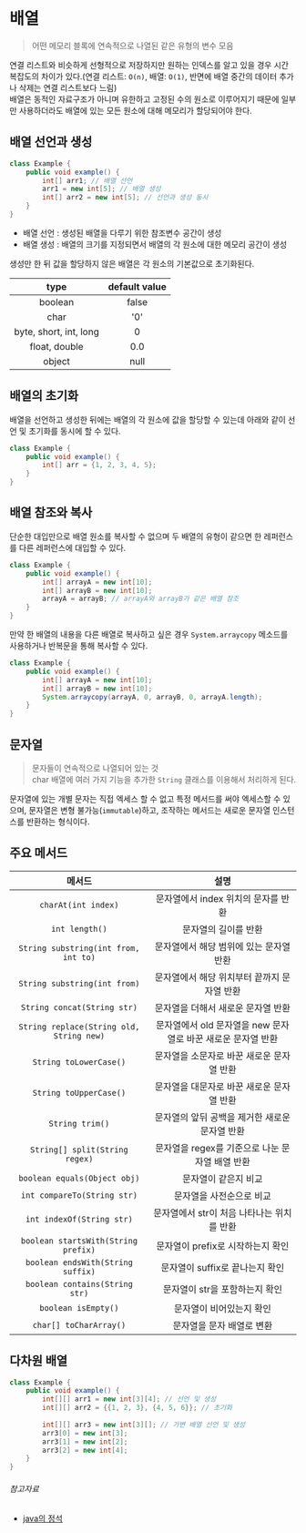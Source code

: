 # 배열

> 어떤 메모리 블록에 연속적으로 나열된 같은 유형의 변수 모음

연결 리스트와 비슷하게 선형적으로 저장하지만 원하는 인덱스를 알고 있을 경우 시간 복잡도의 차이가 있다.(연결 리스트: `O(n)`, 배열: `O(1)`, 반면에 배열 중간의 데이터 추가나 삭제는 연결 리스트보다
느림)  
배열은 동적인 자료구조가 아니며 유한하고 고정된 수의 원소로 이루어지기 때문에 일부만 사용하더라도 배열에 있는 모든 원소에 대해 메모리가 할당되어야 한다.

## 배열 선언과 생성

```java
class Example {
    public void example() {
        int[] arr1; // 배열 선언
        arr1 = new int[5]; // 배열 생성
        int[] arr2 = new int[5]; // 선언과 생성 동시
    }
}
```

- 배열 선언 : 생성된 배열을 다루기 위한 참조변수 공간이 생성
- 배열 생성 : 배열의 크기를 지정되면서 배열의 각 원소에 대한 메모리 공간이 생성

생성만 한 뒤 값을 할당하지 않은 배열은 각 원소의 기본값으로 초기화된다.

|          type           | default value  |
|:-----------------------:|:--------------:|
|         boolean         |     false      |
|          char           |      '0'       |
| byte, short, int, long  |       0        |
|      float, double      |      0.0       |
|         object          |      null      |

## 배열의 초기화

배열을 선언하고 생성한 뒤에는 배열의 각 원소에 값을 할당할 수 있는데 아래와 같이 선언 및 초기화를 동시에 할 수 있다.

```java
class Example {
    public void example() {
        int[] arr = {1, 2, 3, 4, 5};
    }
}
```

## 배열 참조와 복사

단순한 대입만으로 배열 원소를 복사할 수 없으며 두 배열의 유형이 같으면 한 레퍼런스를 다른 레퍼런스에 대입할 수 있다.

```java
class Example {
    public void example() {
        int[] arrayA = new int[10];
        int[] arrayB = new int[10];
        arrayA = arrayB; // arrayA와 arrayB가 같은 배열 참조
    }
}
```

만약 한 배열의 내용을 다른 배열로 복사하고 싶은 경우 `System.arraycopy` 메소드를 사용하거나 반복문을 통해 복사할 수 있다.

```java
class Example {
    public void example() {
        int[] arrayA = new int[10];
        int[] arrayB = new int[10];
        System.arraycopy(arrayA, 0, arrayB, 0, arrayA.length);
    }
}
```

## 문자열

> 문자들이 연속적으로 나열되어 있는 것  
> char 배열에 여러 가지 기능을 추가한 `String` 클래스를 이용해서 처리하게 된다.

문자열에 있는 개별 문자는 직접 엑세스 할 수 없고 특정 메서드를 써야 엑세스할 수 있으며, 문자열은 변형 불가능(`immutable`)하고, 조작하는 메서드는 새로운 문자열 인스턴스를 반환하는 형식이다.

## 주요 메서드

|                   메서드                    |                  설명                   |
|:----------------------------------------:|:-------------------------------------:|
|           `charAt(int index)`            |        문자열에서 index 위치의 문자를 반환         |
|              `int length()`              |              문자열의 길이를 반환              |
|   `String substring(int from, int to)`   |        문자열에서 해당 범위에 있는 문자열 반환         |
|       `String substring(int from)`       |       문자열에서 해당 위치부터 끝까지 문자열 반환        |
|       `String concat(String str)`        |          문자열을 더해서 새로운 문자열 반환          |
| `String replace(String old, String new)` | 문자열에서 old 문자열을 new 문자열로 바꾼 새로운 문자열 반환 |
|          `String toLowerCase()`          |        문자열을 소문자로 바꾼 새로운 문자열 반환        |
|          `String toUpperCase()`          |        문자열을 대문자로 바꾼 새로운 문자열 반환        |
|             `String trim()`              |      문자열의 앞뒤 공백을 제거한 새로운 문자열 반환       |
|      `String[] split(String regex)`      |     문자열을 regex를 기준으로 나눈 문자열 배열 반환     |
|       `boolean equals(Object obj)`       |              문자열이 같은지 비교              |
|       `int compareTo(String str)`        |             문자열을 사전순으로 비교             |
|        `int indexOf(String str)`         |       문자열에서 str이 처음 나타나는 위치를 반환       |
|   `boolean startsWith(String prefix)`    |         문자열이 prefix로 시작하는지 확인         |
|    `boolean endsWith(String suffix)`     |         문자열이 suffix로 끝나는지 확인          |
|      `boolean contains(String str)`      |          문자열이 str을 포함하는지 확인           |
|           `boolean isEmpty()`            |             문자열이 비어있는지 확인             |
|          `char[] toCharArray()`          |            문자열을 문자 배열로 변환             |

## 다차원 배열

```java
class Example {
    public void example() {
        int[][] arr1 = new int[3][4]; // 선언 및 생성
        int[][] arr2 = {{1, 2, 3}, {4, 5, 6}}; // 초기화
        
        int[][] arr3 = new int[3][]; // 가변 배열 선언 및 생성
        arr3[0] = new int[3];
        arr3[1] = new int[2];
        arr3[2] = new int[4];
    }
}
```

###### 참고자료

- [java의 정석](https://www.nl.go.kr/seoji/contents/S80100000000.do?schM=intgr_detail_view_isbn&page=1&pageUnit=10&schType=simple&schStr=Java의+정석&isbn=9788994492032&cipId=200741285%2C)